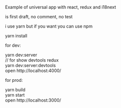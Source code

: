 Example of universal app with react, redux and i18next

is first draft, no comment, no test

i use yarn but if you want you can use npm

yarn install

for dev:

yarn dev:server  
// for show devtools redux  
yarn dev:server:devtools  
open http://localhost:4000/  

for prod:

yarn build  
yarn start  
open http://localhost:3000/  
